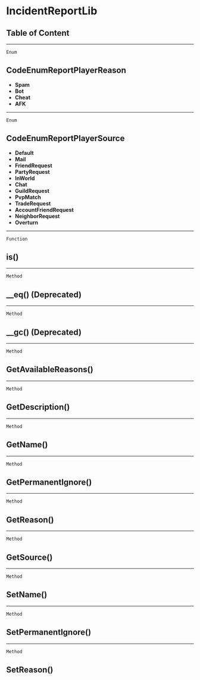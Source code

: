 IncidentReportLib
=================

Table of Content
---------------- 

<!-- toc -->

------------------------------------------------------------------------

`Enum`

CodeEnumReportPlayerReason
--------------------------

-   **Spam**
-   **Bot**
-   **Cheat**
-   **AFK**

------------------------------------------------------------------------

`Enum`

CodeEnumReportPlayerSource
--------------------------

-   **Default**
-   **Mail**
-   **FriendRequest**
-   **PartyRequest**
-   **InWorld**
-   **Chat**
-   **GuildRequest**
-   **PvpMatch**
-   **TradeRequest**
-   **AccountFriendRequest**
-   **NeighborRequest**
-   **Overturn**

------------------------------------------------------------------------

`Function`

is()
----

------------------------------------------------------------------------

`Method`

\_\_eq() (Deprecated)
---------------------

------------------------------------------------------------------------

`Method`

\_\_gc() (Deprecated)
---------------------

------------------------------------------------------------------------

`Method`

GetAvailableReasons()
---------------------

------------------------------------------------------------------------

`Method`

GetDescription()
----------------

------------------------------------------------------------------------

`Method`

GetName()
---------

------------------------------------------------------------------------

`Method`

GetPermanentIgnore()
--------------------

------------------------------------------------------------------------

`Method`

GetReason()
-----------

------------------------------------------------------------------------

`Method`

GetSource()
-----------

------------------------------------------------------------------------

`Method`

SetName()
---------

------------------------------------------------------------------------

`Method`

SetPermanentIgnore()
--------------------

------------------------------------------------------------------------

`Method`

SetReason()
-----------

